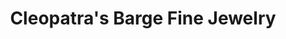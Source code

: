 ---
title: "Cleopatra's Barge Fine Jewelry"
url: /naples/cleopatras-barge-fine-jewelry/
shop: jewelry
---
